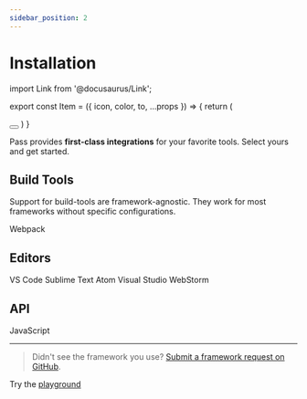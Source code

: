 ```yaml
---
sidebar_position: 2
---
```

# Installation

import Link from '@docusaurus/Link';

export const Item = ({ icon, color, to, ...props }) => {
  return (
  <Link to={to}>
  <button className="button button--outline button--secondary" style={{ margin: '0.5rem' }} >
  <div style={{
    WebkitMask: `url(${icon}) no-repeat`,
    mask: `url(${icon}) no-repeat`,
    WebkitMaskSize: '100% 100%',
    maskSize: '100% 100%',
    backgroundColor: color,
    height: '5em',
    width: '5em',
  }} >
  </div>
  <div {...props}/>
  </button>
  </Link>
  )
}

Pass provides  **first-class integrations**  for your favorite tools. Select yours and get started.

## Build Tools

Support for build-tools are framework-agnostic. They work for most frameworks without specific configurations.

<Item icon="https://simpleicons.org/icons/webpack.svg" color="#8DD6F9"  to="/docs/integrations/webpack">
    Webpack
</Item>

<!--
Vite

Rollup

PostCSS

(https://windicss.org/integrations/cli)

CLI

## Frameworks

In addition to general build-tools support, we also provide integrations for the following frameworks that offer out-of-the-box experience.

[](https://windicss.org/integrations/nuxt)

Nuxt

[](https://windicss.org/integrations/vue-cli)

Vue CLI

[](https://windicss.org/integrations/gridsome)

Gridsome

[](https://windicss.org/integrations/svelte)

Svelte
-->

## Editors

<Item icon="https://simpleicons.org/icons/visualstudiocode.svg" color="#007ACC"  to="/docs/integrations/vscode">
    VS Code
</Item>

<Item icon="https://simpleicons.org/icons/sublimetext.svg" color="#FF9800"  to="/docs/integrations/sublime">
    Sublime Text
</Item>

<Item icon="https://simpleicons.org/icons/atom.svg" color="#66595C"  to="/docs/integrations/atom">
    Atom
</Item>

<Item icon="https://simpleicons.org/icons/visualstudio.svg" color="#808080"  to="/docs/integrations/vs">
    Visual Studio
</Item>

<Item icon="https://simpleicons.org/icons/webstorm.svg" color="#000000"  to="/docs/integrations/webstorm">
    WebStorm
</Item>

## API

<Item icon="https://simpleicons.org/icons/javascript.svg" color="#F7DF1E" to="/docs/integrations/javascript">
    JavaScript
</Item>

---

> Didn't see the framework you use?  [Submit a framework request on GitHub](https://github.com/ksenginew/pass/issues/new).
     
Try the [playground](/playground)
